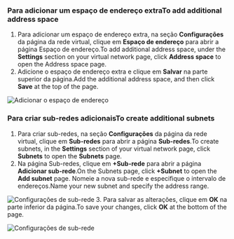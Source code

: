 ### <a name="to-add-additional-address-space"></a><span data-ttu-id="5dfaa-101">Para adicionar um espaço de endereço extra</span><span class="sxs-lookup"><span data-stu-id="5dfaa-101">To add additional address space</span></span>

1. <span data-ttu-id="5dfaa-102">Para adicionar um espaço de endereço extra, na seção **Configurações** da página da rede virtual, clique em **Espaço de endereço** para abrir a página Espaço de endereço.</span><span class="sxs-lookup"><span data-stu-id="5dfaa-102">To add additional address space, under the **Settings** section on your virtual network page, click **Address space** to open the Address space page.</span></span>
2. <span data-ttu-id="5dfaa-103">Adicione o espaço de endereço extra e clique em **Salvar** na parte superior da página.</span><span class="sxs-lookup"><span data-stu-id="5dfaa-103">Add the additional address space, and then click **Save** at the top of the page.</span></span>

  ![Adicionar o espaço de endereço](./media/vpn-gateway-additional-address-space-include/address_space.png)

### <a name="to-create-additional-subnets"></a><span data-ttu-id="5dfaa-105">Para criar sub-redes adicionais</span><span class="sxs-lookup"><span data-stu-id="5dfaa-105">To create additional subnets</span></span>

1. <span data-ttu-id="5dfaa-106">Para criar sub-redes, na seção **Configurações** da página da rede virtual, clique em **Sub-redes** para abrir a página **Sub-redes**.</span><span class="sxs-lookup"><span data-stu-id="5dfaa-106">To create subnets, in the **Settings** section of your virtual network page, click **Subnets** to open the **Subnets** page.</span></span> 
2. <span data-ttu-id="5dfaa-107">Na página Sub-redes, clique em **+Sub-rede** para abrir a página **Adicionar sub-rede**.</span><span class="sxs-lookup"><span data-stu-id="5dfaa-107">On the Subnets page, click **+Subnet** to open the **Add subnet** page.</span></span> <span data-ttu-id="5dfaa-108">Nomeie a nova sub-rede e especifique o intervalo de endereços.</span><span class="sxs-lookup"><span data-stu-id="5dfaa-108">Name your new subnet and specify the address range.</span></span>

  ![Configurações de sub-rede](./media/vpn-gateway-additional-address-space-include/add_subnet.png)
3. <span data-ttu-id="5dfaa-110">Para salvar as alterações, clique em **OK** na parte inferior da página.</span><span class="sxs-lookup"><span data-stu-id="5dfaa-110">To save your changes, click **OK** at the bottom of the page.</span></span>

  ![Configurações de sub-rede](./media/vpn-gateway-additional-address-space-include/ok.png)